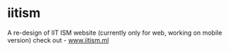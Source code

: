 # iitism
A re-design of IIT ISM website (currently only for web, working on mobile version)
check out - www.iitism.ml

